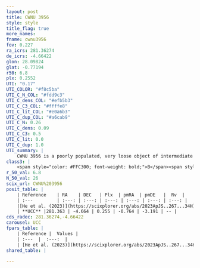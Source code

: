 ```yaml
---
layout: post
title: CWNU 3956
style: style
title_flag: true
more_names: 
fname: cwnu3956
fov: 0.227
ra_icrs: 281.36274
de_icrs: -4.66422
glon: 28.09824
glat: -0.77194
r50: 6.8
plx: 0.2552
UTI: "0.17"
UTI_COLOR: "#f8c5ba"
UTI_C_N_COL: "#fdd9c3"
UTI_C_dens_COL: "#efb5b3"
UTI_C_C3_COL: "#ffffe8"
UTI_C_lit_COL: "#e0a6b3"
UTI_C_dup_COL: "#a6cab9"
UTI_C_N: 0.26
UTI_C_dens: 0.09
UTI_C_C3: 0.5
UTI_C_lit: 0.0
UTI_C_dup: 1.0
UTI_summary: |
    CWNU 3956 is a poorly populated, very loose object of intermediate C3 quality. It was recently reported in the literature.
class3: |
    <span style="color: #FFC300; font-weight: bold;">B</span><span style="color: #FFC300; font-weight: bold;">B</span>
r_50_val: 6.8
N_50_val: 26
scix_url: CWNU%203956
posit_table: |
    | Reference    | RA    | DEC   | Plx  | pmRA  | pmDE   |  Rv  |
    | :---         | :---: | :---: | :---: | :---: | :---: | :---: |
    |[He et al. (2023)](https://scixplorer.org/abs/2023ApJS..267...34H) | 281.366 | -4.635 | 0.253 | -0.776 | -3.191 | -- |
    | **UCC** |281.363 | -4.664 | 0.255 | -0.764 | -3.191 | -- | 
cds_radec: 281.36274,-4.66422
carousel: UCC
fpars_table: |
    | Reference |  Values |
    | :---  |  :---:  |
    | [He et al. (2023)](https://scixplorer.org/abs/2023ApJS..267...34H) | `A0=4.0, m-M=13.35, logA=6.6` |
shared_table: |
    
---
```

